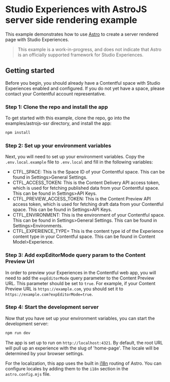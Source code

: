 # Studio Experiences with AstroJS server side rendering example

This example demonstrates how to use [Astro](https://astro.build/) to create a server rendered page with Studio Experiences.

> This example is a work-in-progress, and does not indicate that Astro is an officially supported framework for Studio Experiences. 

## Getting started

Before you begin, you should already have a Contentful space with Studio Experiences enabled and configured. If you do not yet have a space, please contact your Contentful account representative.

### Step 1: Clone the repo and install the app

To get started with this example, clone the repo, go into the examples/astrojs-ssr directory, and install the app:

```bash
npm install
```

### Step 2: Set up your environment variables

Next, you will need to set up your environment variables. Copy the `.env.local.example` file to `.env.local` and fill in the following variables:

- CTFL_SPACE: This is the Space ID of your Contentful space. This can be found in Settings>General Settings.
- CTFL_ACCESS_TOKEN: This is the Content Delivery API access token, which is used for fetching published data from your Contentful space. This can be found in Settings>API Keys.
- CTFL_PREVIEW_ACCESS_TOKEN: This is the Content Preview API access token, which is used for fetching draft data from your Contentful space. This can be found in Settings>API Keys.
- CTFL_ENVIRONMENT: This is the environment of your Contentful space. This can be found in Settings>General Settings. This can be found in Settings>Environments.
- CTFL_EXPERIENCE_TYPE= This is the content type id of the Experience content type in your Contentful space. This can be found in Content Model>Experience.

### Step 3: Add expEditorMode query param to the Content Preview Url

In order to preview your Experiences in the Contentful web app, you will need to add the `expEditorMode` query parameter to the Content Preview URL. This parameter should be set to `true`. For example, if your Content Preview URL is `https://example.com`, you should set it to `https://example.com?expEditorMode=true`.

### Step 4: Start the development server

Now that you have set up your environment variables, you can start the development server:

```bash
npm run dev
```

The app is set up to run on `http://localhost:4321`. By default, the root URL will pull up an experience with the slug of 'home-page'. The locale will be determined by your browser settings.

For the localization, this app uses the built in [i18n](https://docs.astro.build/en/guides/internationalization/) routing of Astro. You can configure locales by adding them to the `i18n` section in the `astro.config.mjs` file.
